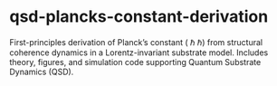 # qsd-plancks-constant-derivation
First-principles derivation of Planck’s constant ( ℏ ℏ) from structural coherence dynamics in a Lorentz-invariant substrate model. Includes theory, figures, and simulation code supporting Quantum Substrate Dynamics (QSD).
